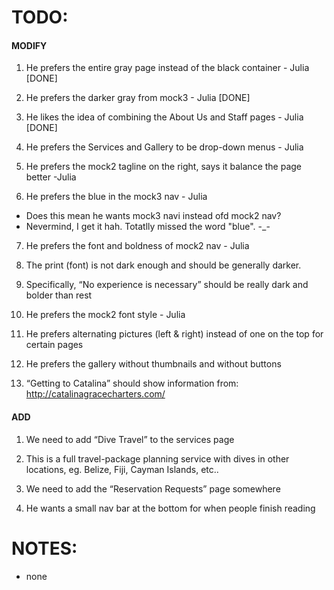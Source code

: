 TODO:
===
#### MODIFY

1. He prefers the entire gray page instead of the black container - Julia [DONE]

2. He prefers the darker gray from mock3 - Julia [DONE]

3. He likes the idea of combining the About Us and Staff pages - Julia [DONE]

4. He prefers the Services and Gallery to be drop-down menus - Julia

5. He prefers the mock2 tagline on the right, says it balance the page better -Julia

6. He prefers the blue in the mock3 nav - Julia
  - Does this mean he wants mock3 navi instead ofd mock2 nav?
  - Nevermind, I get it hah. Totatlly missed the word "blue". -_-
  
7. He prefers the font and boldness of mock2 nav - Julia

8. The print (font) is not dark enough and should be generally darker.

9. Specifically, “No experience is necessary” should be really dark and bolder than rest

10. He prefers the mock2 font style - Julia

11. He prefers alternating pictures (left & right) instead of one on the top for certain pages

12. He prefers the gallery without thumbnails and without buttons

13. “Getting to Catalina” should show information from: http://catalinagracecharters.com/

#### ADD

1. We need to add “Dive Travel” to the services page

2. This is a full travel-package planning service with dives in other locations, eg. Belize, Fiji, Cayman Islands, etc..

3. We need to add the “Reservation Requests” page somewhere

4. He wants a small nav bar at the bottom for when people finish reading

NOTES:
===
+ none
